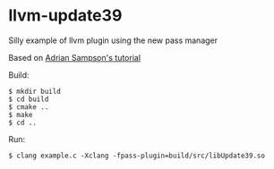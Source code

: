 # llvm-update39
Silly example of llvm plugin using the new pass manager

Based on [Adrian Sampson's tutorial](https://www.cs.cornell.edu/~asampson/blog/llvm.html)

Build:

    $ mkdir build
    $ cd build
    $ cmake ..
    $ make
    $ cd ..

Run:

    $ clang example.c -Xclang -fpass-plugin=build/src/libUpdate39.so
